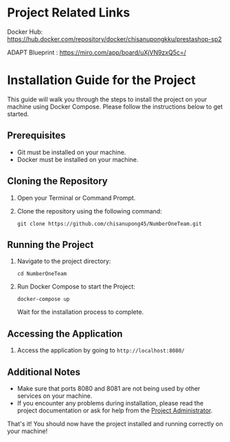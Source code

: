 # Project Related Links

Docker Hub: https://hub.docker.com/repository/docker/chisanupongkku/prestashop-sp2

ADAPT Blueprint : https://miro.com/app/board/uXjVN9zxQ5c=/

# Installation Guide for the Project

This guide will walk you through the steps to install the project on your machine using Docker Compose. Please follow the instructions below to get started.

## Prerequisites
- Git must be installed on your machine.
- Docker must be installed on your machine.

## Cloning the Repository
1. Open your Terminal or Command Prompt.
2. Clone the repository using the following command:

   ```
   git clone https://github.com/chisanupong45/NumberOneTeam.git
   ```

## Running the Project
1. Navigate to the project directory:

   ```
   cd NumberOneTeam
   ```

2. Run Docker Compose to start the Project:

   ```
   docker-compose up
   ```

   Wait for the installation process to complete.

## Accessing the Application
1. Access the application by going to `http://localhost:8080/`

## Additional Notes
- Make sure that ports 8080 and 8081 are not being used by other services on your machine.
- If you encounter any problems during installation, please read the project documentation or ask for help from the [Project Administrator](https://github.com/chisanupong45/NumberOneTeam/blob/sprint3/CONTRIBUTING.md).

That's it! You should now have the project installed and running correctly on your machine!
